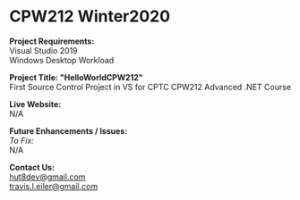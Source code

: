 # CPW212 Winter2020

**Project Requirements:**<br>
Visual Studio 2019<br>
Windows Desktop Workload<br>

**Project Title: "HelloWorldCPW212"**<br>
First Source Control Project in VS for CPTC CPW212 Advanced .NET Course<br>

**Live Website:**<br>
N/A<br>

**Future Enhancements / Issues:**<br>
*To Fix:*<br>
N/A<br>

**Contact Us:**<br>
hut8dev@gmail.com<br>
travis.l.eiler@gmail.com
